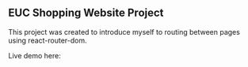 ## EUC Shopping Website Project

This project was created to introduce myself to routing between pages using react-router-dom. 

Live demo here: 